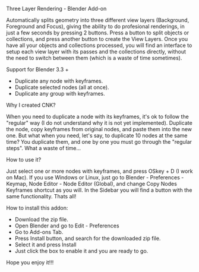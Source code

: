 Three Layer Rendering - Blender Add-on

Automatically splits geometry into three different view layers (Background, Foreground and Focus), giving the ability to do profesional renderings, in just a few seconds by pressing 2 buttons.
Press a button to split objects or collections, and press another button to create the View Layers. 
Once you have all your objects and collections processed, you will find an interface to setup each view layer with its passes and the collections directly, without the need to switch between them (which is a waste of time sometimes).

Support for Blender 3.3 +

- Duplicate any node with keyframes.
- Duplicate selected nodes (all at once). 
- Duplicate any group with keyframes.

Why I created CNK?

When you need to duplicate a node with its keyframes, it's ok to follow the "regular" way (I do not understand why it is not yet implemented). Duplicate the node, copy keyframes from original nodes, and paste them into the new one. But what when you need, let's say, to duplicate 10 nodes at the same time? You duplicate them, and one by one you must go through the "regular steps". What a waste of time... 

How to use it?

Just select one or more nodes with keyframes, and press OSkey + D (I work on Mac). If you use Windows or Linux, just go to Blender - Preferences - Keymap, Node Editor - Node Editor (Global), and change Copy Nodes Keyframes shortcut as you will.
In the Sidebar you will find a button with the same functionality. Thats all!

How to install this addon:

- Download the zip file.
- Open Blender and go to Edit - Preferences
- Go to Add-ons Tab.
- Press Install button, and search for the downloaded zip file.
- Select it and press Install
- Just click the box to enable it and you are ready to go.

Hope you enjoy it!!!



